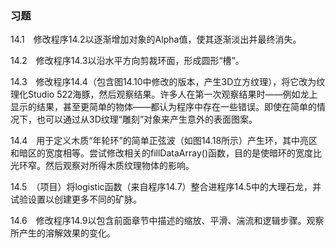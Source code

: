 ### 习题

14.1　修改程序14.2以逐渐增加对象的Alpha值，使其逐渐淡出并最终消失。

14.2　修改程序14.3以沿水平方向剪裁环面，形成圆形“槽”。

14.3　修改程序14.4（包含图14.10中修改的版本，产生3D立方纹理），将它改为纹理化Studio 522海豚，然后观察结果。许多人在第一次观察结果时——例如龙上显示的结果，甚至更简单的物体——都认为程序中存在一些错误。即使在简单的情况下，也可以通过从3D纹理“雕刻”对象来产生意外的表面图案。

14.4　用于定义木质“年轮环”的简单正弦波（如图14.18所示）产生环，其中亮区和暗区的宽度相等。尝试修改相关的fillDataArray()函数，目的是使暗环的宽度比光环窄。然后观察对所得木质纹理物体的影响。

14.5　（项目）将logistic函数（来自程序14.7）整合进程序14.5中的大理石龙，并试验设置以创建更多不同的矿脉。

14.6　修改程序14.9以包含前面章节中描述的缩放、平滑、湍流和逻辑步骤。观察所产生的溶解效果的变化。

